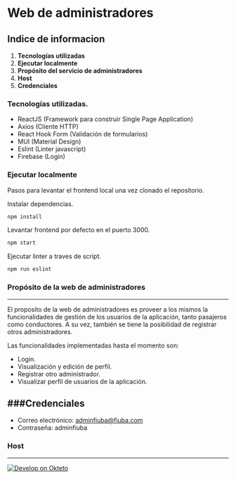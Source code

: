 <h1>Web de administradores</h1>

## Indice de informacion
1. **Tecnologías utilizadas**
2. **Ejecutar localmente**
3. **Propósito del servicio de administradores**
4. **Host**
5. **Credenciales**

### Tecnologías utilizadas.

- ReactJS (Framework para construir Single Page Application)
- Axios (Cliente HTTP)
- React Hook Form (Validación de formularios)
- MUI (Material Design)
- Eslint (Linter javascript)
- Firebase (Login)

### Ejecutar localmente

Pasos para levantar el frontend local una vez clonado el repositorio.

Instalar dependencias.
```bash
npm install
```
Levantar frontend por defecto en el puerto 3000.
```bash
npm start
```

Ejecutar linter a traves de script.

```bash
npm run eslint
```

### Propósito de la web de administradores
---
El proposito de la web de administradores es proveer a los mismos la funcionalidades de gestión de los usuarios de la aplicación, tanto pasajeros como conductores. A su vez, también se tiene la posibilidad de registrar otros administradores.

Las funcionalidades implementadas hasta el momento son:

- Login.
- Visualización y edición de perfil.
- Registrar otro administrador.
- Visualizar perfil de usuarios de la aplicación.

###Credenciales
---
- Correo electrónico: adminfiuba@fiuba.com
- Contraseña: adminfiuba

### Host
---
[![Develop on Okteto](https://okteto.com/develop-okteto.svg)](https://admin-web-franco-gmz.cloud.okteto.net/)
